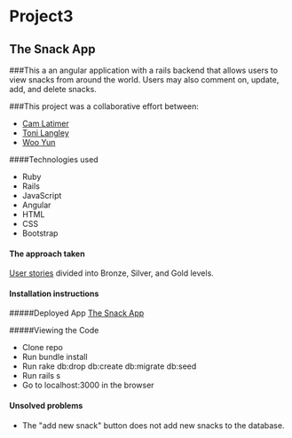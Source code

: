 # Project3
## The Snack App

###This a an angular application with a rails backend that allows users to view snacks from around the world. Users may also comment on, update, add, and delete snacks.

###This project was a collaborative effort between:
- [Cam Latimer](https://github.com/CamLatimer)
- [Toni Langley](https://github.com/Chibiania)
- [Woo Yun](https://github.com/hh747hh)

####Technologies used
- Ruby
- Rails
- JavaScript
- Angular
- HTML
- CSS
- Bootstrap

#### The approach taken

[User stories](https://github.com/Chibiania/Project3/blob/master/planning/user_stories.md) divided into Bronze, Silver, and Gold levels.


#### Installation instructions
#####Deployed App
[The Snack App](https://the-snack-app.herokuapp.com/#/)

#####Viewing the Code
- Clone repo
- Run bundle install
- Run rake db:drop db:create db:migrate db:seed
- Run rails s
- Go to localhost:3000 in the browser

#### Unsolved problems
- The "add new snack" button does not add new snacks to the database.
